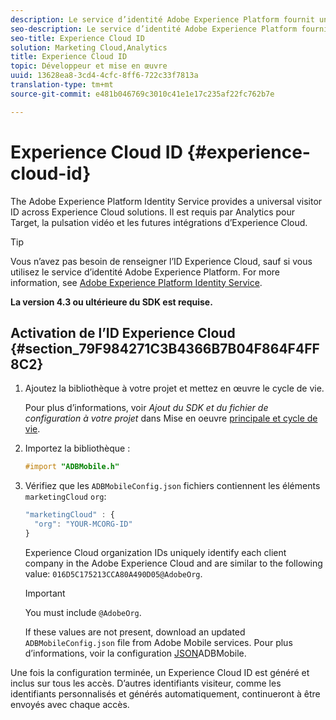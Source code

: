 ```yaml
---
description: Le service d’identité Adobe Experience Platform fournit un identifiant visiteur universel pour toutes les solutions Experience Cloud. Il est requis par Analytics pour Target, la pulsation vidéo et les futures intégrations d’Experience Cloud.
seo-description: Le service d’identité Adobe Experience Platform fournit un identifiant visiteur universel pour toutes les solutions Experience Cloud. Il est requis par Analytics pour Target, la pulsation vidéo et les futures intégrations d’Experience Cloud.
seo-title: Experience Cloud ID
solution: Marketing Cloud,Analytics
title: Experience Cloud ID
topic: Développeur et mise en œuvre
uuid: 13628ea8-3cd4-4cfc-8ff6-722c33f7813a
translation-type: tm+mt
source-git-commit: e481b046769c3010c41e1e17c235af22fc762b7e

---
```



# Experience Cloud ID {#experience-cloud-id}

The Adobe Experience Platform Identity Service provides a universal visitor ID across Experience Cloud solutions. Il est requis par Analytics pour Target, la pulsation vidéo et les futures intégrations d’Experience Cloud.

>[!TIP]
>
>Vous n’avez pas besoin de renseigner l’ID Experience Cloud, sauf si vous utilisez le service d’identité Adobe Experience Platform. For more information, see [Adobe Experience Platform Identity Service](https://marketing.adobe.com/resources/help/en_US/mcvid/).

**La version 4.3 ou ultérieure du SDK est requise.**

## Activation de l’ID Experience Cloud {#section_79F984271C3B4366B7B04F864F4FF8C2}

1. Ajoutez la bibliothèque à votre projet et mettez en œuvre le cycle de vie.

   Pour plus d’informations, voir *Ajout du SDK et du fichier de configuration à votre projet* dans Mise en oeuvre [principale et cycle de vie](/help/ios/getting-started/dev-qs.md).
1. Importez la bibliothèque :

   ```objective-c
   #import "ADBMobile.h"
   ```

1. Vérifiez que les `ADBMobileConfig.json` fichiers contiennent les éléments `marketingCloud` `org`:

   ```js
   "marketingCloud" : { 
     "org": "YOUR-MCORG-ID" 
   }
   ```

   Experience Cloud organization IDs uniquely identify each client company in the Adobe Experience Cloud and are similar to the following value: `016D5C175213CCA80A490D05@AdobeOrg`.

   >[!IMPORTANT]
   >
   >You must include `@AdobeOrg`.

   If these values are not present, download an updated `ADBMobileConfig.json` file from Adobe Mobile services. Pour plus d’informations, voir la configuration [JSON](/help/ios/getting-started/requirements.md)ADBMobile.

Une fois la configuration terminée, un Experience Cloud ID est généré et inclus sur tous les accès. D’autres identifiants visiteur, comme les identifiants personnalisés et générés automatiquement, continueront à être envoyés avec chaque accès.
